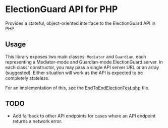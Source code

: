 # ElectionGuard API for PHP
Provides a stateful, object-oriented interface to the ElectionGuard API in PHP.

## Usage

This library exposes two main classes: `Mediator` and `Guardian`, each representing a Mediator-mode
and Guardian-mode ElectionGuard server. In each class' constructor, you may pass a single API server URL
or an array (suggested). Either situation will work as the API is expected to be completely stateless.

For an implementation of this, see the [EndToEndElectionTest.php](/tests/EndToEndElectionTest.php) file.

## TODO
- Add fallback to other API endpoints for cases where an API endpoint returns a network error. 
